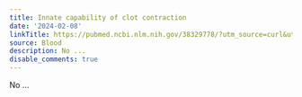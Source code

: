 ```yaml
---
title: Innate capability of clot contraction
date: '2024-02-08'
linkTitle: https://pubmed.ncbi.nlm.nih.gov/38329778/?utm_source=curl&utm_medium=rss&utm_campaign=journals&utm_content=7603509&fc=None&ff=20240208170715&v=2.18.0
source: Blood
description: No ...
disable_comments: true
---
```

No ...